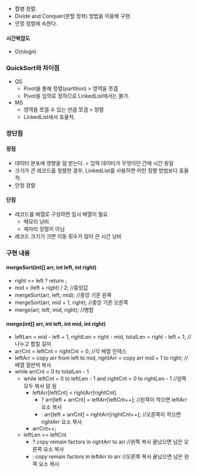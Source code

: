 - 합병 정렬.
- Divide and Conquer(분할 정복) 방법을 이용해 구현.
- 안정 정렬에 속한다.

#### 시간복잡도
- O(nlogn)

### QuickSort와 차이점
- QS
	- Pivot을 통해 정렬(partition) > 영역을 쪼갬
	- Pivot을 임의로 정하므로 LinkedList에서는 불가.
- MS
	- 영역을 쪼갤 수 있는 만큼 쪼갬 > 정렬
	- LinkedList에서 효율적.

### 장단점

#### 장점
- 데이터 분포에 영향을 덜 받는다. > 입력 데이터가 무엇이던 간에 시간 동일
- 크기가 큰 레코드를 정렬한 경우, LinkedList를 사용하면 어떤 정렬 방법보다 효율적.
- 안정 정렬
#### 단점
- 레코드를 배열로 구성하면 임시 배열이 필요
	- 메모리 낭비
	- 제자리 정렬이 아님
- 레코드 크기가 크면 이동 횟수가 많아 큰 시간 낭비

### 구현 내용

#### mergeSort(int[] arr, int left, int right)
- right <= left ? return ;
- mid = (left + right) / 2; //중앙값
- mergeSort(arr, left, mid); //중앙 기준 왼쪽
- mergeSort(arr, mid + 1, right); //중앙 기준 오른쪽
- merge(arr, left, mid, right); //병합

#### merge(int[] arr, int left, int mid, int right)
- leftLen = mid - left + 1, rightLen = right - mid, totalLen = right - left + 1; //나누고 합칠 길이
- arrCnt = leftCnt = rightCnt = 0; //각 배열 인덱스
- leftArr = copy arr from left to mid, rightArr = copy arr mid + 1 to right; //배열 절반씩 복사
- while arrCnt = 0 to totalLen - 1
	- while leftCnt = 0 to leftLen - 1 and rightCnt = 0 to rightLen - 1 //양쪽 모두 복사 덜 됨
		- leftArr\[leftCnt] < rightArr\[rightCnt]
			- ? arr\[left + arrCnt] = leftArr\[leftCnt++]; //왼쪽이 작으면 leftArr 요소 복사
			- : arr\[left + arrCnt] = rightArr\[rightCnt++]; //오른쪽이 작으면 rightArr 요소 복사
		- arrCnt++;
	- leftLen == leftCnt
		- ? copy remain factors in rightArr to arr //왼쪽 복사 끝났으면 남은 오른쪽 요소 복사
		- : copy remain factors in leftArr to arr //오른쪽 복사 끝났으면 남은 왼쪽 요소 복사